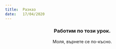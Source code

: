 ```yaml
---
title:  Разказ
date:   17/04/2020
---
```


### <center>Работим по този урок.</center>
<center>Моля, върнете се по-късно.</center>